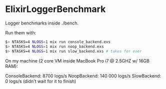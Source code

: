 # ElixirLoggerBenchmark

Logger benchmarks inside ./bench.

Run them with:

```bash
$> NTASKS=4 NLOGS=1 mix run console_backend.exs
$> NTASKS=4 NLOGS=1 mix run noop_backend.exs
$> NTASKS=4 NLOGS=1 mix run slow_backend.exs # takes for ever
```

On my machine (2 core VM inside MacBook Pro i7 @ 2.5GHZ w/ 16GB RAM):

ConsoleBackend: 8700 logs/s
NoopBackend: 140 000 logs/s
SlowBackend: 0 logs/s (didn't wait for it to finish)
